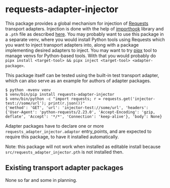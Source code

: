 # requests-adapter-injector

This package provides a global mechanism for injection of [Requests](https://requests.readthedocs.io/en/master/)
transport adapters. Injection is done with the help of [importhook](https://pypi.org/project/importhook/)
library and a `.pth` file as described
[here](https://stackoverflow.com/questions/40484942/how-to-execute-python-code-on-interpreter-startup-in-virtualenv/57718902#57718902).
You may probably want to use this package in a separate venv, where you would install
Python tools using Requests which you want to inject transport adapters into, along with
a package implementing desired adapters to inject. You may want to try [pipx](https://pypi.org/project/pipx/) tool
to manage venvs for Python-based tools.
With that you would probably do `pipx install <target-tool> && pipx inject <target-tool> <adapter-package>`.

This package itself can be tested using the built-in test transport adapter, which can also serve as an example
for authors of adapter packages.

```
$ python -mvenv venv
$ venv/bin/pip install requests-adapter-injector
$ venv/bin/python -c "import requests; r = requests.get('injector-test://some/url'); print(r.json())"
{'method': 'GET', 'url': 'injector-test://some/url', 'headers': {'User-Agent': 'python-requests/2.23.0', 'Accept-Encoding': 'gzip, deflate', 'Accept': '*/*', 'Connection': 'keep-alive'}, 'body': None}
```

Adapter packages have to declare one or more `requests_adapter_injector.adaptor` entry_points, and are expected
to require this package, to have it installed automatically.

Note: this package will not work when installed as editable install because
`src/requests_adapter_injector.pth` is not installed then.

## Existing transport adapter packages

None so far and some in planning.
